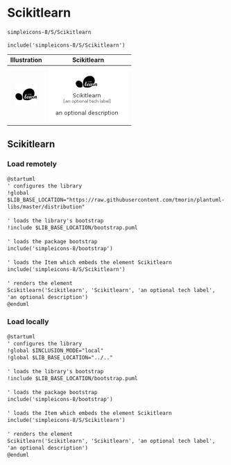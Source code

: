 # Scikitlearn


```text
simpleicons-8/S/Scikitlearn
```

```text
include('simpleicons-8/S/Scikitlearn')
```



| Illustration | Scikitlearn |
| :---: | :---: |
| ![illustration for Illustration](../../simpleicons-8/S/Scikitlearn.png) | ![illustration for Scikitlearn](../../simpleicons-8/S/Scikitlearn.Local.png) |




## Scikitlearn

### Load remotely
```plantuml
@startuml
' configures the library
!global $LIB_BASE_LOCATION="https://raw.githubusercontent.com/tmorin/plantuml-libs/master/distribution"

' loads the library's bootstrap
!include $LIB_BASE_LOCATION/bootstrap.puml

' loads the package bootstrap
include('simpleicons-8/bootstrap')

' loads the Item which embeds the element Scikitlearn
include('simpleicons-8/S/Scikitlearn')

' renders the element
Scikitlearn('Scikitlearn', 'Scikitlearn', 'an optional tech label', 'an optional description')
@enduml
```

### Load locally
```plantuml
@startuml
' configures the library
!global $INCLUSION_MODE="local"
!global $LIB_BASE_LOCATION="../.."

' loads the library's bootstrap
!include $LIB_BASE_LOCATION/bootstrap.puml

' loads the package bootstrap
include('simpleicons-8/bootstrap')

' loads the Item which embeds the element Scikitlearn
include('simpleicons-8/S/Scikitlearn')

' renders the element
Scikitlearn('Scikitlearn', 'Scikitlearn', 'an optional tech label', 'an optional description')
@enduml
```

